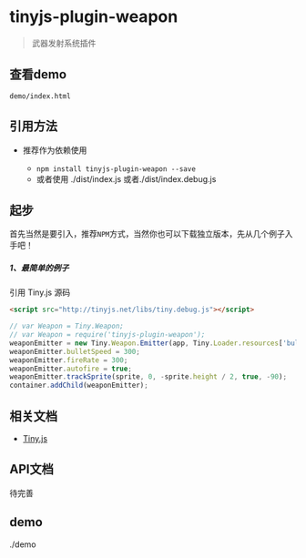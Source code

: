 # tinyjs-plugin-weapon

> 武器发射系统插件

## 查看demo

`demo/index.html`

## 引用方法

- 推荐作为依赖使用

  - `npm install tinyjs-plugin-weapon --save`
  - 或者使用 ./dist/index.js 或者./dist/index.debug.js

## 起步
首先当然是要引入，推荐`NPM`方式，当然你也可以下载独立版本，先从几个例子入手吧！

##### 1、最简单的例子

引用 Tiny.js 源码
``` html
<script src="http://tinyjs.net/libs/tiny.debug.js"></script>
```

``` js
// var Weapon = Tiny.Weapon;
// var Weapon = require('tinyjs-plugin-weapon');
weaponEmitter = new Tiny.Weapon.Emitter(app, Tiny.Loader.resources['bullet'].texture);
weaponEmitter.bulletSpeed = 300;
weaponEmitter.fireRate = 300;
weaponEmitter.autofire = true;
weaponEmitter.trackSprite(sprite, 0, -sprite.height / 2, true, -90);
container.addChild(weaponEmitter);
```

## 相关文档
- [Tiny.js](http://tinyjs.net/#/docs/api)

## API文档
  待完善

## demo
 ./demo

